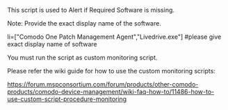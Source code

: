 This script is used to Alert if Required Software is missing.

Note: Provide the exact display name of the software.

li=["Comodo One Patch Management Agent","Livedrive.exe"]  #please give exact display name of software

 

You must run the script as custom monitoring script.

Please refer the wiki guide for how to use the custom monitoring scripts:

https://forum.mspconsortium.com/forum/products/other-comodo-products/comodo-device-management/wiki-faq-how-to/11486-how-to-use-custom-script-procedure-monitoring
